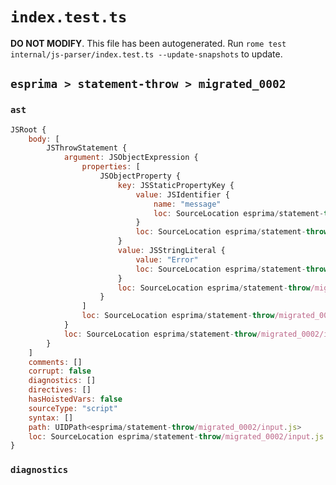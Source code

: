 # `index.test.ts`

**DO NOT MODIFY**. This file has been autogenerated. Run `rome test internal/js-parser/index.test.ts --update-snapshots` to update.

## `esprima > statement-throw > migrated_0002`

### `ast`

```javascript
JSRoot {
	body: [
		JSThrowStatement {
			argument: JSObjectExpression {
				properties: [
					JSObjectProperty {
						key: JSStaticPropertyKey {
							value: JSIdentifier {
								name: "message"
								loc: SourceLocation esprima/statement-throw/migrated_0002/input.js 1:8-1:15 (message)
							}
							loc: SourceLocation esprima/statement-throw/migrated_0002/input.js 1:8-1:15
						}
						value: JSStringLiteral {
							value: "Error"
							loc: SourceLocation esprima/statement-throw/migrated_0002/input.js 1:17-1:24
						}
						loc: SourceLocation esprima/statement-throw/migrated_0002/input.js 1:8-1:24
					}
				]
				loc: SourceLocation esprima/statement-throw/migrated_0002/input.js 1:6-1:26
			}
			loc: SourceLocation esprima/statement-throw/migrated_0002/input.js 1:0-1:26
		}
	]
	comments: []
	corrupt: false
	diagnostics: []
	directives: []
	hasHoistedVars: false
	sourceType: "script"
	syntax: []
	path: UIDPath<esprima/statement-throw/migrated_0002/input.js>
	loc: SourceLocation esprima/statement-throw/migrated_0002/input.js 1:0-2:0
}
```

### `diagnostics`

```

```
